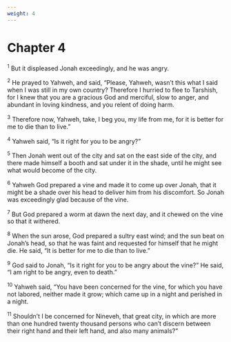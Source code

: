 ```yaml
---
weight: 4
---
```


# Chapter 4

<sup>1</sup> But it displeased Jonah exceedingly, and he was angry. 

<sup>2</sup> He prayed to Yahweh, and said, “Please, Yahweh, wasn’t this what I said when I was still in my own country? Therefore I hurried to flee to Tarshish, for I knew that you are a gracious God and merciful, slow to anger, and abundant in loving kindness, and you relent of doing harm. 

<sup>3</sup> Therefore now, Yahweh, take, I beg you, my life from me, for it is better for me to die than to live.” 

<sup>4</sup> Yahweh said, “Is it right for you to be angry?” 

<sup>5</sup> Then Jonah went out of the city and sat on the east side of the city, and there made himself a booth and sat under it in the shade, until he might see what would become of the city. 

<sup>6</sup> Yahweh God prepared a vine and made it to come up over Jonah, that it might be a shade over his head to deliver him from his discomfort. So Jonah was exceedingly glad because of the vine. 

<sup>7</sup> But God prepared a worm at dawn the next day, and it chewed on the vine so that it withered. 

<sup>8</sup> When the sun arose, God prepared a sultry east wind; and the sun beat on Jonah’s head, so that he was faint and requested for himself that he might die. He said, “It is better for me to die than to live.” 

<sup>9</sup> God said to Jonah, “Is it right for you to be angry about the vine?” He said, “I am right to be angry, even to death.” 

<sup>10</sup> Yahweh said, “You have been concerned for the vine, for which you have not labored, neither made it grow; which came up in a night and perished in a night. 

<sup>11</sup> Shouldn’t I be concerned for Nineveh, that great city, in which are more than one hundred twenty thousand persons who can’t discern between their right hand and their left hand, and also many animals?” 

